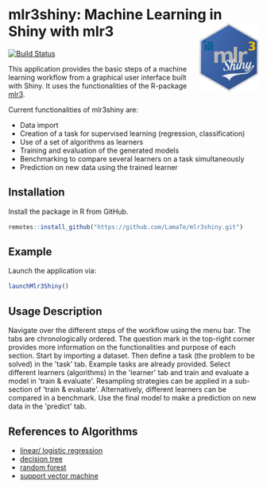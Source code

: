 # mlr3shiny: Machine Learning in Shiny with mlr3 <img src="man/figures/logo.png" align="right" width = "120" />

[![Build Status](https://app.travis-ci.com/LamaTe/mlr3shiny.svg?branch=master)](https://app.travis-ci.com/github/LamaTe/mlr3shiny)

This application provides the basic steps of a machine learning workflow from a graphical user interface built with Shiny. It uses the functionalities of the R-package [mlr3](https://mlr3.mlr-org.com).

Current functionalities of mlr3shiny are:
* Data import
* Creation of a task for supervised learning (regression, classification)
* Use of a set of algorithms as learners
* Training and evaluation of the generated models
* Benchmarking to compare several learners on a task simultaneously
* Prediction on new data using the trained learner

## Installation
Install the package in R from GitHub.
``` r
remotes::install_github("https://github.com/LamaTe/mlr3shiny.git")
```

## Example
Launch the application via:
``` r
launchMlr3Shiny()
```

## Usage Description
Navigate over the different steps of the workflow using the menu bar. The tabs are chronologically ordered. 
The question mark in the top-right corner provides more information on the functionalities and purpose of each section.
Start by importing a dataset. Then define a task (the problem to be solved) in the 'task' tab. Example tasks are already provided. Select different learners (algorithms) in the 'learner' tab and train and evaluate a model in 'train & evaluate'. 
Resampling strategies can be applied in a sub-section of 'train & evaluate'.
Alternatively, different learners can be compared in a benchmark.
Use the final model to make a prediction on new data in the 'predict' tab. 

## References to Algorithms
* [linear/ logistic regression](https://stat.ethz.ch/R-manual/R-devel/library/stats/html/00Index.html)
* [decision tree](https://CRAN.R-project.org/package=rpart)
* [random forest](https://CRAN.R-project.org/package=ranger)
* [support vector machine](https://CRAN.R-project.org/package=e1071)
